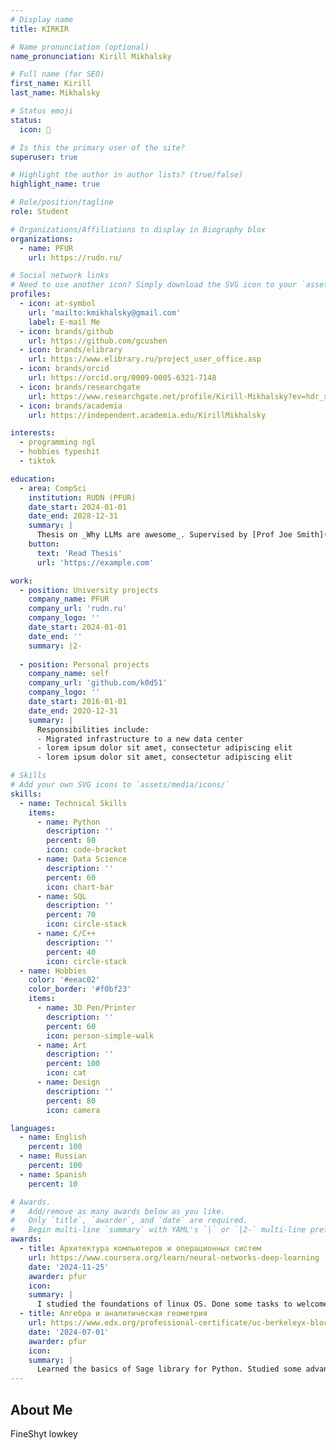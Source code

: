 ```yaml
---
# Display name
title: KIRKIR

# Name pronunciation (optional)
name_pronunciation: Kirill Mikhalsky

# Full name (for SEO)
first_name: Kirill
last_name: Mikhalsky

# Status emoji
status:
  icon: 👴

# Is this the primary user of the site?
superuser: true

# Highlight the author in author lists? (true/false)
highlight_name: true

# Role/position/tagline
role: Student

# Organizations/Affiliations to display in Biography blox
organizations:
  - name: PFUR
    url: https://rudn.ru/

# Social network links
# Need to use another icon? Simply download the SVG icon to your `assets/media/icons/` folder.
profiles:
  - icon: at-symbol
    url: 'mailto:kmikhalsky@gmail.com'
    label: E-mail Me
  - icon: brands/github
    url: https://github.com/gcushen
  - icon: brands/elibrary
    url: https://www.elibrary.ru/project_user_office.asp
  - icon: brands/orcid
    url: https://orcid.org/0009-0005-6321-7148
  - icon: brands/researchgate
    url: https://www.researchgate.net/profile/Kirill-Mikhalsky?ev=hdr_xprf
  - icon: brands/academia
    url: https://independent.academia.edu/KirillMikhalsky

interests:
  - programming ngl
  - hobbies typeshit
  - tiktok

education:
  - area: CompSci
    institution: RUDN (PFUR)
    date_start: 2024-01-01
    date_end: 2028-12-31
    summary: |
      Thesis on _Why LLMs are awesome_. Supervised by [Prof Joe Smith](https://example.com). Presented papers at 5 IEEE conferences with the contributions being published in 2 Springer journals.
    button:
      text: 'Read Thesis'
      url: 'https://example.com'

work:
  - position: University projects
    company_name: PFUR
    company_url: 'rudn.ru'
    company_logo: ''
    date_start: 2024-01-01
    date_end: ''
    summary: |2-
     
  - position: Personal projects
    company_name: self
    company_url: 'github.com/k0d51'
    company_logo: ''
    date_start: 2016-01-01
    date_end: 2020-12-31
    summary: |
      Responsibilities include:
      - Migrated infrastructure to a new data center
      - lorem ipsum dolor sit amet, consectetur adipiscing elit
      - lorem ipsum dolor sit amet, consectetur adipiscing elit

# Skills
# Add your own SVG icons to `assets/media/icons/`
skills:
  - name: Technical Skills
    items:
      - name: Python
        description: ''
        percent: 80
        icon: code-bracket
      - name: Data Science
        description: ''
        percent: 60
        icon: chart-bar
      - name: SQL
        description: ''
        percent: 70
        icon: circle-stack
      - name: C/C++
        description: ''
        percent: 40
        icon: circle-stack
  - name: Hobbies
    color: '#eeac02'
    color_border: '#f0bf23'
    items:
      - name: 3D Pen/Printer
        description: ''
        percent: 60
        icon: person-simple-walk
      - name: Art
        description: ''
        percent: 100
        icon: cat
      - name: Design
        description: ''
        percent: 80
        icon: camera

languages:
  - name: English
    percent: 100
  - name: Russian
    percent: 100
  - name: Spanish
    percent: 10

# Awards.
#   Add/remove as many awards below as you like.
#   Only `title`, `awarder`, and `date` are required.
#   Begin multi-line `summary` with YAML's `|` or `|2-` multi-line prefix and indent 2 spaces below.
awards:
  - title: Архитектура компьютеров и операционных систем
    url: https://www.coursera.org/learn/neural-networks-deep-learning
    date: '2024-11-25'
    awarder: pfur
    icon: 
    summary: |
      I studied the foundations of linux OS. Done some tasks to welcome myself to the OS ecosystem. Programmed some low-level code on assembly. Learned Markdown language.
  - title: Алгебра и аналитическая геометрия
    url: https://www.edx.org/professional-certificate/uc-berkeleyx-blockchain-fundamentals
    date: '2024-07-01'
    awarder: pfur
    icon: 
    summary: |
      Learned the basics of Sage library for Python. Studied some advanced mathematics/linear algebra. Learned basic programming algebraic functions and how they work. 
---
```


## About Me

FineShyt lowkey
